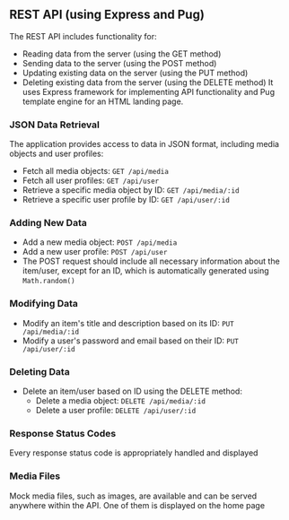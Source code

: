 ## REST API (using Express and Pug)
The REST API includes functionality for:
- Reading data from the server (using the GET method)
- Sending data to the server (using the POST method)
- Updating existing data on the server (using the PUT method)
- Deleting existing data from the server (using the DELETE method)
It uses Express framework for implementing API functionality and Pug template engine for an HTML landing page.

### JSON Data Retrieval
The application provides access to data in JSON format, including media objects and user profiles:
- Fetch all media objects: `GET /api/media`
- Fetch all user profiles: `GET /api/user`
- Retrieve a specific media object by ID: `GET /api/media/:id`
- Retrieve a specific user profile by ID: `GET /api/user/:id`

### Adding New Data
- Add a new media object: `POST /api/media`
- Add a new user profile: `POST /api/user`
- The POST request should include all necessary information about the item/user, except for an ID, which is automatically generated using `Math.random()`

### Modifying Data
- Modify an item's title and description based on its ID: `PUT /api/media/:id`
- Modify a user's password and email based on their ID: `PUT /api/user/:id`

### Deleting Data
- Delete an item/user based on ID using the DELETE method:
  - Delete a media object: `DELETE /api/media/:id`
  - Delete a user profile: `DELETE /api/user/:id`

### Response Status Codes
Every response status code is appropriately handled and displayed

### Media Files
Mock media files, such as images, are available and can be served anywhere within the API. One of them is displayed on the home page

